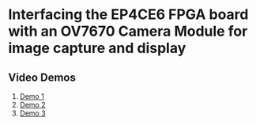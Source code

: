 # Interfacing the EP4CE6 FPGA board with an OV7670 Camera Module for image capture and display  

## Video Demos  
1. [Demo 1](https://drive.google.com/file/d/1hyCfR6MCVKNZgMHqDQ0QiwqhTbvfTtTr/view?usp=sharing)    
2. [Demo 2](https://drive.google.com/file/d/19gjCazF4Rb4gBiK5P6o5fEhqkvj4tZh7/view?usp=sharing)     
3. [Demo 3](https://drive.google.com/file/d/1_qkbfj5sArfDHk0tcXBcBg_l4YmisaVn/view?usp=sharing)       


